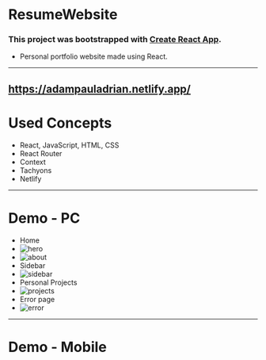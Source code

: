 # ResumeWebsite
### This project was bootstrapped with [Create React App](https://github.com/facebook/create-react-app).
- Personal portfolio website made using React.
---
https://adampauladrian.netlify.app/
---
# Used Concepts
- React, JavaScript, HTML, CSS
- React Router
- Context
- Tachyons
- Netlify
---
# Demo - PC
- Home
- ![hero](https://user-images.githubusercontent.com/72084877/145708348-c676ed50-b766-4e22-838d-349c7b5c0cb0.png)
- ![about](https://user-images.githubusercontent.com/72084877/145708379-2ae7881c-61df-4b48-a654-0b1a77e9dda8.png)
- Sidebar
- ![sidebar](https://user-images.githubusercontent.com/72084877/145708404-c3fa5291-025c-447a-9b49-a05ed0a9a4ea.png)
- Personal Projects
- ![projects](https://user-images.githubusercontent.com/72084877/145708391-59c2b2db-433b-4599-8b90-c1bb4866b939.png)
- Error page
- ![error](https://user-images.githubusercontent.com/72084877/145708408-6b20fbb7-4ea6-43b2-b11f-036668fe7843.png)
---
# Demo - Mobile
